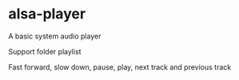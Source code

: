 # alsa-player
A basic system audio player

Support folder playlist

Fast forward, slow down, pause, play, next track and previous track
